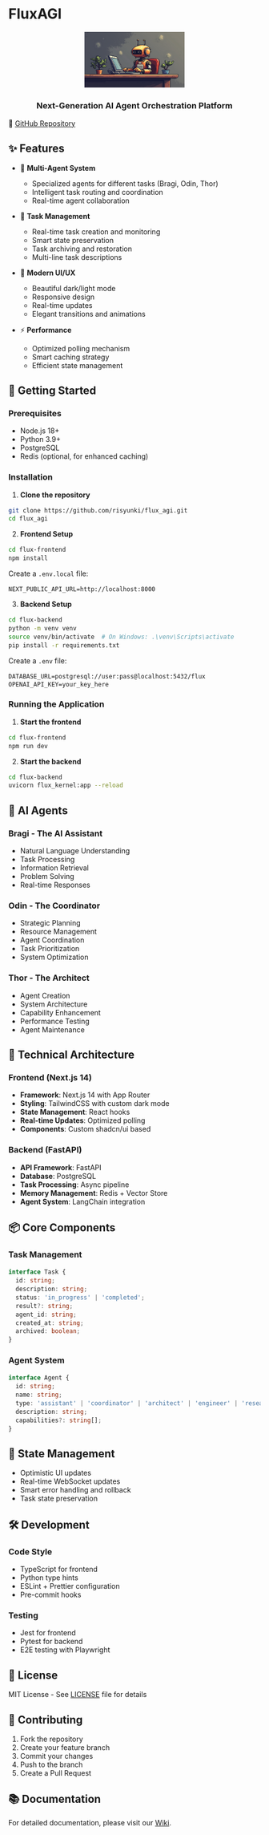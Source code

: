 # FluxAGI

<div align="center">
  <img src="flux-frontend/public/logo.png" alt="FluxAGI Logo" width="200"/>
  <h3>Next-Generation AI Agent Orchestration Platform</h3>
</div>

🔗 [GitHub Repository](https://github.com/risyunki/flux_agi)

## ✨ Features

- 🤖 **Multi-Agent System**
  - Specialized agents for different tasks (Bragi, Odin, Thor)
  - Intelligent task routing and coordination
  - Real-time agent collaboration

- 🎯 **Task Management**
  - Real-time task creation and monitoring
  - Smart state preservation
  - Task archiving and restoration
  - Multi-line task descriptions

- 🎨 **Modern UI/UX**
  - Beautiful dark/light mode
  - Responsive design
  - Real-time updates
  - Elegant transitions and animations

- ⚡ **Performance**
  - Optimized polling mechanism
  - Smart caching strategy
  - Efficient state management

## 🚀 Getting Started

### Prerequisites

- Node.js 18+
- Python 3.9+
- PostgreSQL
- Redis (optional, for enhanced caching)

### Installation

1. **Clone the repository**
```bash
git clone https://github.com/risyunki/flux_agi.git
cd flux_agi
```

2. **Frontend Setup**
```bash
cd flux-frontend
npm install
```

Create a `.env.local` file:
```env
NEXT_PUBLIC_API_URL=http://localhost:8000
```

3. **Backend Setup**
```bash
cd flux-backend
python -m venv venv
source venv/bin/activate  # On Windows: .\venv\Scripts\activate
pip install -r requirements.txt
```

Create a `.env` file:
```env
DATABASE_URL=postgresql://user:pass@localhost:5432/flux
OPENAI_API_KEY=your_key_here
```

### Running the Application

1. **Start the frontend**
```bash
cd flux-frontend
npm run dev
```

2. **Start the backend**
```bash
cd flux-backend
uvicorn flux_kernel:app --reload
```

## 🤖 AI Agents

### Bragi - The AI Assistant
- Natural Language Understanding
- Task Processing
- Information Retrieval
- Problem Solving
- Real-time Responses

### Odin - The Coordinator
- Strategic Planning
- Resource Management
- Agent Coordination
- Task Prioritization
- System Optimization

### Thor - The Architect
- Agent Creation
- System Architecture
- Capability Enhancement
- Performance Testing
- Agent Maintenance

## 🔧 Technical Architecture

### Frontend (Next.js 14)

- **Framework**: Next.js 14 with App Router
- **Styling**: TailwindCSS with custom dark mode
- **State Management**: React hooks
- **Real-time Updates**: Optimized polling
- **Components**: Custom shadcn/ui based

### Backend (FastAPI)

- **API Framework**: FastAPI
- **Database**: PostgreSQL
- **Task Processing**: Async pipeline
- **Memory Management**: Redis + Vector Store
- **Agent System**: LangChain integration

## 📦 Core Components

### Task Management
```typescript
interface Task {
  id: string;
  description: string;
  status: 'in_progress' | 'completed';
  result?: string;
  agent_id: string;
  created_at: string;
  archived: boolean;
}
```

### Agent System
```typescript
interface Agent {
  id: string;
  name: string;
  type: 'assistant' | 'coordinator' | 'architect' | 'engineer' | 'researcher';
  description: string;
  capabilities?: string[];
}
```

## 🔄 State Management

- Optimistic UI updates
- Real-time WebSocket updates
- Smart error handling and rollback
- Task state preservation

## 🛠️ Development

### Code Style
- TypeScript for frontend
- Python type hints
- ESLint + Prettier configuration
- Pre-commit hooks

### Testing
- Jest for frontend
- Pytest for backend
- E2E testing with Playwright

## 📄 License

MIT License - See [LICENSE](LICENSE) file for details

## 🤝 Contributing

1. Fork the repository
2. Create your feature branch
3. Commit your changes
4. Push to the branch
5. Create a Pull Request

## 📚 Documentation

For detailed documentation, please visit our [Wiki](https://github.com/risyunki/flux_agi/wiki).

